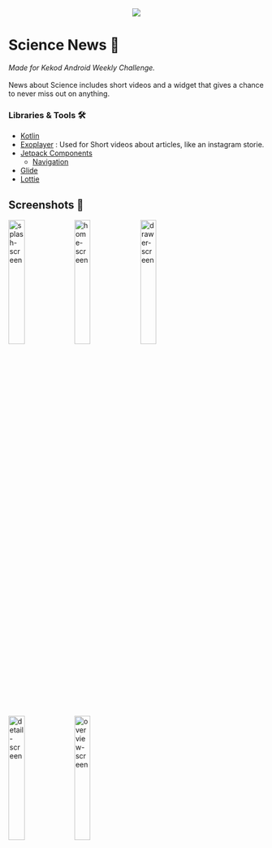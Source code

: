 <div align="center"><img src="https://user-images.githubusercontent.com/61796073/144723776-8c9b5693-e0d4-4169-98a7-aaceb327398c.png"></div>

# Science News 📰
<i>Made for Kekod Android Weekly Challenge.</i>
<br><br>
News about Science includes short videos and a widget that gives a chance to never miss out on anything.

### Libraries & Tools 🛠️
- [Kotlin](https://kotlinlang.org/docs/home.html)
- [Exoplayer](https://github.com/google/ExoPlayer) : Used for Short videos about articles, like an instagram storie.
- [Jetpack Components](https://developer.android.com/jetpack)
  - [Navigation](https://developer.android.com/guide/navigation/navigation-getting-started)
- [Glide](https://github.com/bumptech/glide)
- [Lottie](http://airbnb.io/lottie/#/android)

## Screenshots 📱
<div>
<img width="25%" alt="splash-screen" src="https://user-images.githubusercontent.com/61796073/144723316-8ae656b1-341f-42d4-950e-e6bb8f069ca2.jpg" />
<img width="25%" alt="home-screen" src="https://user-images.githubusercontent.com/61796073/144723320-4e67e527-1e94-4ac6-bdca-87c3eacf664c.jpg" />
<img width="25%" alt="drawer-screen" src="https://user-images.githubusercontent.com/61796073/144723323-f41fcf34-c8e7-43af-bdf4-a25a6631cddc.jpg" />
<img width="25%" alt="detail-screen" src="https://user-images.githubusercontent.com/61796073/144723327-970a7994-9d7a-4887-b40d-1a1d5de4e896.jpg" />
<img width="25%" alt="overview-screen" src="https://user-images.githubusercontent.com/61796073/144723332-af644fcd-4331-4b69-bd9f-10dc9b42905f.jpg" />
</div>
